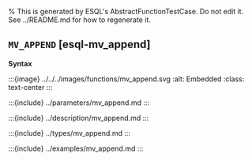 % This is generated by ESQL's AbstractFunctionTestCase. Do not edit it. See ../README.md for how to regenerate it.

## `MV_APPEND` [esql-mv_append]

**Syntax**

:::{image} ../../../images/functions/mv_append.svg
:alt: Embedded
:class: text-center
:::


:::{include} ../parameters/mv_append.md
:::

:::{include} ../description/mv_append.md
:::

:::{include} ../types/mv_append.md
:::

:::{include} ../examples/mv_append.md
:::
